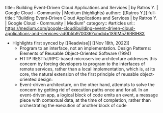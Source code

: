 title:: Building Event-Driven Cloud Applications and Services | by Ratros Y. | Google Cloud - Community | Medium (highlights)
author:: [[Ratros Y.]]
full-title:: "Building Event-Driven Cloud Applications and Services | by Ratros Y. | Google Cloud - Community | Medium"
category:: #articles
url:: https://medium.com/google-cloud/building-event-driven-cloud-applications-and-services-ad0b5b970036?cmdid=1SRIM5Z6RBIH8X

- Highlights first synced by [[Readwise]] [[Nov 18th, 2022]]
	- Program to an interface, not an implementation.
	  Design Patterns: Elements of Reusable Object-Oriented Software (1994)
	- HTTP RESTful/RPC-based microservice architecture addresses this concern by forcing developers to program to the interfaces of remote services, rather than a local implementation, which is, at its core, the natural extension of the first principle of reusable object-oriented design:
	- Event-driven architecture, on the other hand, attempts to solve the concern by getting rid of execution paths once and for all. In an event-driven app, a logical block of code emits an event, a message piece with contextual data, at the time of completion, rather than orchestrating the execution of another block of code